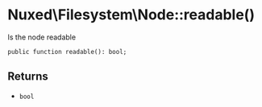 # Nuxed\\Filesystem\\Node::readable()




Is the node readable




``` Hack
public function readable(): bool;
```




## Returns




+ ` bool `